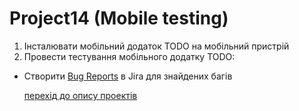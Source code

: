 # Project14 (Mobile testing)
1. Інсталювати мобільний додаток TODO на мобільний пристрій
2. Провести тестування мобільного додатку TODO:
+ Створити [Bug Reports](https://github.com/makstyt/pet_projects2023/blob/project14/Mobile%20testing%20-%20TODO%20App.pdf) в Jira для знайдених багів

  [перехід до опису проектів](https://github.com/makstyt/pet_projects2023)
